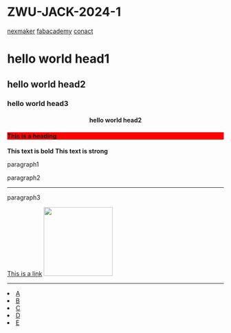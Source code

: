 # ZWU-JACK-2024-1
<html lang="en">
<head>
    <meta charset="UTF-8">
    <title>test1page</title>
</head>
<body>
    <nav>
    <a href="https://www.nexmaker.com">nexmaker</a>
    <a href="https://fabacademy.org">fabacademy</a>
    <a href="bobwu0214@gmail.com">conact</a>
    </nav>
    <h1>hello world head1    </h1>
    <h2>hello world head2    </h2>
    <h3>hello world head3    </h3>
    <h4 align="center">hello world head2    </h4>
    <h4 style="background-color:red">This is a heading</h4>
    <b>This text is bold</b>
    <strong>This text is strong</strong>
    <p>paragraph1</p>
    <p>paragraph2</p>
    <hr />
    <p>paragraph3</p>
    <a href="www.nexmaker.com">This is a link</a>
    <img src="image/nexmakerlogo.jpg" width="160" height="160" />
    <hr/>
    <li><a href="http://ng.cba.mit.edu">A</a></li> 
    <li><a href="https://www.linkedin.com/in/saveriosilli">B</a></li> 
    <li><a href="https://www.linkedin.com/in/ted-hung-abbb806/">C</a></li> 
    <li><a href="https://www.linkedin.com/in/thunder-zhang-3b4090b">D</a></li> 
    <li><a href="xujunnature@gmail.com">E</a></li> 
<!--mark,not show anything in web。-->
</body>
</html>
